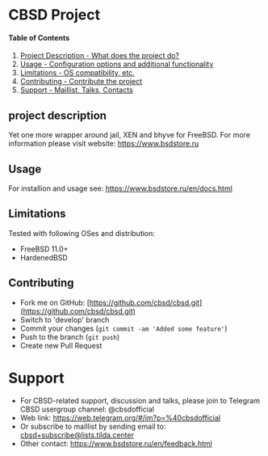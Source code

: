 # CBSD Project

#### Table of Contents

1. [Project Description - What does the project do?](#project-description)
2. [Usage - Configuration options and additional functionality](#usage)
3. [Limitations - OS compatibility, etc.](#limitations)
4. [Contributing - Contribute the project](#contributing)
5. [Support - Maillist, Talks, Contacts](#support)

## project description

Yet one more wrapper around jail, XEN and bhyve for FreeBSD.
For more information please visit website: https://www.bsdstore.ru

## Usage

For installion and usage see: https://www.bsdstore.ru/en/docs.html

## Limitations

Tested with following OSes and distribution:

- FreeBSD 11.0+
- HardenedBSD

## Contributing

* Fork me on GitHub: [https://github.com/cbsd/cbsd.git](https://github.com/cbsd/cbsd.git)
* Switch to 'develop' branch
* Commit your changes (`git commit -am 'Added some feature'`)
* Push to the branch (`git push`)
* Create new Pull Request

# Support

* For CBSD-related support, discussion and talks, please join to Telegram CBSD usergroup channel: @cbsdofficial
* Web link: https://web.telegram.org/#/im?p=%40cbsdofficial
* Or subscribe to maillist by sending email to: cbsd+subscribe@lists.tilda.center
* Other contact: https://www.bsdstore.ru/en/feedback.html

